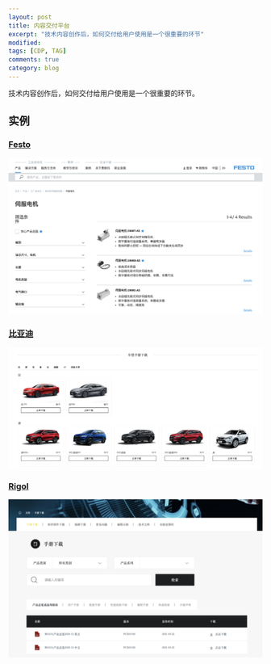 ```yaml
---
layout: post
title: 内容交付平台
excerpt: "技术内容创作后，如何交付给用户使用是一个很重要的环节"
modified: 
tags: [CDP, TAG]
comments: true
category: blog
---
```




技术内容创作后，如何交付给用户使用是一个很重要的环节。

## 实例

### [Festo](https://www.festo.com.cn/cn/zh/c/products/factory-automation/motors-and-servo-drives/servo-motors-id_pim101/)

![Festo](/assets/blog-images/20211012/festo.png)


### [比亚迪](https://www.bydauto.com.cn/auto/CarManualDownload.html)

![BYD](/assets/blog-images/20211012/byd.png)

### [Rigol](https://www.rigol.com/supports/manual.html)

![Rigol](/assets/blog-images/20211012/rigol.png)


